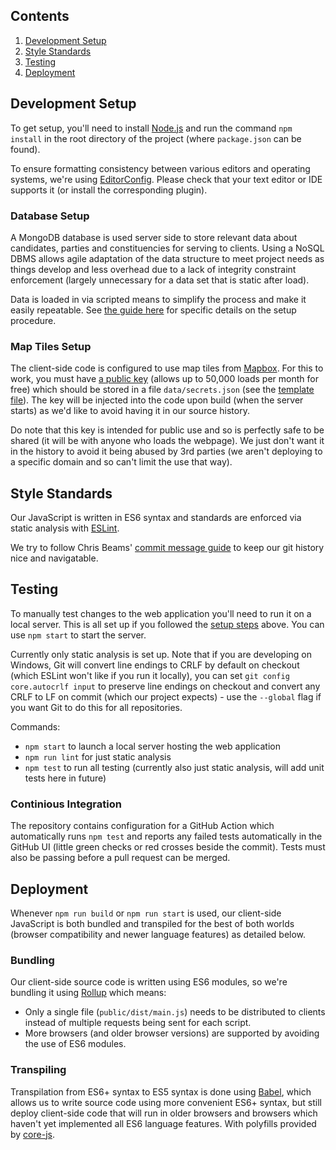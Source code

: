 ## Contents
1. [Development Setup](#development-setup)
2. [Style Standards](#style-standards)
3. [Testing](#testing)
4. [Deployment](#deployment)

## Development Setup

To get setup, you'll need to install [Node.js](https://nodejs.org) and run the command `npm install` in the root directory of the project (where `package.json` can be found).

To ensure formatting consistency between various editors and operating systems, we're using [EditorConfig](https://editorconfig.org). Please check that your text editor or IDE supports it (or install the corresponding plugin).

### Database Setup

A MongoDB database is used server side to store relevant data about candidates, parties and constituencies for serving to clients. Using a NoSQL DBMS allows agile adaptation of the data structure to meet project needs as things develop and less overhead due to a lack of integrity constraint enforcement (largely unnecessary for a data set that is static after load).

Data is loaded in via scripted means to simplify the process and make it easily repeatable. See [the guide here](data/README.md) for specific details on the setup procedure.

### Map Tiles Setup

The client-side code is configured to use map tiles from [Mapbox](https://www.mapbox.com). For this to work, you must have [a public key](https://docs.mapbox.com/help/getting-started/access-tokens/) (allows up to 50,000 loads per month for free) which should be stored in a file `data/secrets.json` (see the [template file](data/secrets_template.json)). The key will be injected into the code upon build (when the server starts) as we'd like to avoid having it in our source history.

Do note that this key is intended for public use and so is perfectly safe to be shared (it will be with anyone who loads the webpage). We just don't want it in the history to avoid it being abused by 3rd parties (we aren't deploying to a specific domain and so can't limit the use that way).

## Style Standards

Our JavaScript is written in ES6 syntax and standards are enforced via static analysis with [ESLint](https://eslint.org).

We try to follow Chris Beams' [commit message guide](https://chris.beams.io/posts/git-commit) to keep our git history nice and navigatable.

## Testing

To manually test changes to the web application you'll need to run it on a local server. This is all set up if you followed the [setup steps](#development-setup) above. You can use `npm start` to start the server.

Currently only static analysis is set up. Note that if you are developing on Windows, Git will convert line endings to CRLF by default on checkout (which ESLint won't like if you run it locally), you can set `git config core.autocrlf input` to preserve line endings on checkout and convert any CRLF to LF on commit (which our project expects) - use the `--global` flag if you want Git to do this for all repositories.

Commands:
- `npm start` to launch a local server hosting the web application
- `npm run lint` for just static analysis
- `npm test` to run all testing (currently also just static analysis, will add unit tests here in future)

### Continious Integration

The repository contains configuration for a GitHub Action which automatically runs `npm test` and reports any failed tests automatically in the GitHub UI (little green checks or red crosses beside the commit). Tests must also be passing before a pull request can be merged.

## Deployment

Whenever `npm run build` or `npm run start` is used, our client-side JavaScript is both bundled and transpiled for the best of both worlds (browser compatibility and newer language features) as detailed below.

### Bundling

Our client-side source code is written using ES6 modules, so we're bundling it using [Rollup](https://rollupjs.org) which means:
- Only a single file (`public/dist/main.js`) needs to be distributed to clients instead of multiple requests being sent for each script.
- More browsers (and older browser versions) are supported by avoiding the use of ES6 modules.

### Transpiling

Transpilation from ES6+ syntax to ES5 syntax is done using [Babel](https://babeljs.io), which allows us to write source code using more convenient ES6+ syntax, but still deploy client-side code that will run in older browsers and browsers which haven't yet implemented all ES6 language features. With polyfills provided by [core-js](https://www.npmjs.com/package/core-js).
